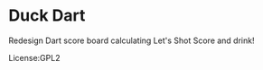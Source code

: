 <H1>Duck Dart</H1>
Redesign Dart score board calculating
Let's Shot Score and drink!
<p>License:GPL2</p>